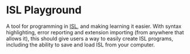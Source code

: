 # ISL Playground
A tool for programming in [ISL](https://github.com/LightningLaser8/ISL), and making learning it easier. With syntax highlighting, error reporting and extension importing (from anywhere that allows it), this should give users a way to easily create ISL programs, including the ability to save and load ISL from your computer.
